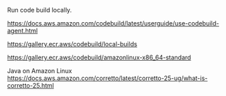 Run code build locally.

https://docs.aws.amazon.com/codebuild/latest/userguide/use-codebuild-agent.html

https://gallery.ecr.aws/codebuild/local-builds

https://gallery.ecr.aws/codebuild/amazonlinux-x86_64-standard


Java on Amazon Linux
https://docs.aws.amazon.com/corretto/latest/corretto-25-ug/what-is-corretto-25.html

